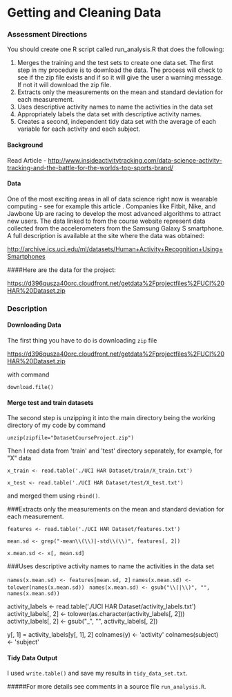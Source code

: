 Getting and Cleaning Data 
=======================================

### Assessment Directions
You should create one R script called run_analysis.R that does the following:

1. Merges the training and the test sets to create one data set.
The first step in my procedure is to download the data. The process will check
to see if the zip file exists and if so it will give the user a warning message.
If not it will download the zip file.  
2. Extracts only the measurements on the mean and standard deviation for each measurement.
3. Uses descriptive activity names to name the activities in the data set
4. Appropriately labels the data set with descriptive activity names.
5. Creates a second, independent tidy data set with the average of each variable for each activity and each subject.

#### Background
Read Article - http://www.insideactivitytracking.com/data-science-activity-tracking-and-the-battle-for-the-worlds-top-sports-brand/

#### Data
One of the most exciting areas in all of data science right now is wearable computing - see for example this article . Companies like Fitbit, Nike, and Jawbone Up are racing to develop the most advanced algorithms to attract new users. The data linked to from the course website represent data collected from the accelerometers from the Samsung Galaxy S smartphone. A full description is available at the site where the data was obtained: 

http://archive.ics.uci.edu/ml/datasets/Human+Activity+Recognition+Using+Smartphones 

####Here are the data for the project: 

https://d396qusza40orc.cloudfront.net/getdata%2Fprojectfiles%2FUCI%20HAR%20Dataset.zip 

### Description
#### Downloading Data
The first thing you have to do is downloading ```zip``` file

https://d396qusza40orc.cloudfront.net/getdata%2Fprojectfiles%2FUCI%20HAR%20Dataset.zip 

with command

`download.file()`

#### Merge test and train datasets
The second step is unzipping it into the main directory being the working directory of my code by command

`unzip(zipfile="DatasetCourseProject.zip")`


Then I read data from 'train' and 'test' directory separately, for example, for "X" data

`x_train <- read.table('./UCI HAR Dataset/train/X_train.txt')`

`x_test <- read.table('./UCI HAR Dataset/test/X_test.txt')`

and merged them  using ```rbind()```.


###Extracts only the measurements on the mean and standard deviation for each measurement. 

`features <- read.table('./UCI HAR Dataset/features.txt')`

`mean.sd <- grep("-mean\\(\\)|-std\\(\\)", features[, 2])`

`x.mean.sd <- x[, mean.sd]`


###Uses descriptive activity names to name the activities in the data set


`names(x.mean.sd) <- features[mean.sd, 2]`
`names(x.mean.sd) <- tolower(names(x.mean.sd)) `
`names(x.mean.sd) <- gsub("\\(|\\)", "", names(x.mean.sd))`

activity_labels <- read.table('./UCI HAR Dataset/activity_labels.txt')
activity_labels[, 2] <- tolower(as.character(activity_labels[, 2]))
activity_labels[, 2] <- gsub("_", "", activity_labels[, 2])

y[, 1] = activity_labels[y[, 1], 2]
colnames(y) <- 'activity'
colnames(subject) <- 'subject'




#### Tidy Data Output
I used ```write.table()``` and save my results in ```tidy_data_set.txt```.

#####For more details see comments in a source file ``run_analysis.R``.



